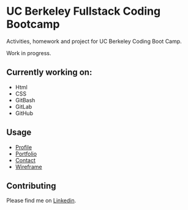 # UC Berkeley Fullstack Coding Bootcamp

Activities, homework and project for UC Berkeley Coding Boot Camp. 

Work in progress.

## Currently working on:

- Html
- CSS
- GitBash
- GitLab
- GitHub


## Usage

- [Profile](https://github.com/Mamitin/Basic-portfolio/blob/master/portfolio.html)
- [Portfolio](https://github.com/Mamitin/Basic-portfolio/blob/master/portfolio.html)
- [Contact](https://github.com/Mamitin/Basic-portfolio/blob/master/contact.html)
- [Wireframe](https://github.com/Mamitin/HW-Wireframe/blob/master/index.html)


## Contributing

Please find me on [Linkedin](https://www.linkedin.com/in/monica-amitin-58635475/).